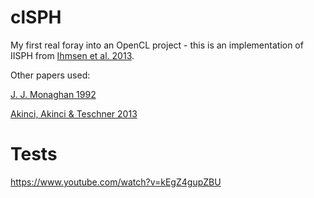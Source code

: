 # clSPH

My first real foray into an OpenCL project - this is an implementation of IISPH from [Ihmsen et al. 2013](https://dx.doi.org/10.1109/tvcg.2013.105).

Other papers used:

[J. J. Monaghan 1992](https://dx.doi.org/10.1146/annurev.astro.30.1.543)

[Akinci, Akinci & Teschner 2013](https://dx.doi.org/10.1145/2508363.2508395)

# Tests

https://www.youtube.com/watch?v=kEgZ4gupZBU
